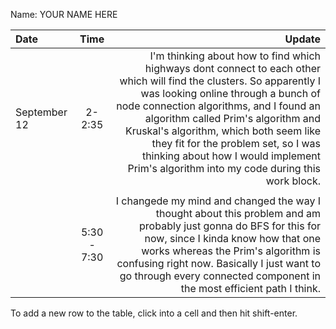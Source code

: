 Name: YOUR NAME HERE

| Date         |    Time     |                                                                                                                                                                                                                                                                                                                                                                                                                    Update |
|:-------------|:-----------:|--------------------------------------------------------------------------------------------------------------------------------------------------------------------------------------------------------------------------------------------------------------------------------------------------------------------------------------------------------------------------------------------------------------------------:|
| September 12 |   2-2:35    | I'm thinking about how to find which highways dont connect to each other which will find the clusters. So apparently I was looking online through a bunch of node connection algorithms, and I found an algorithm called Prim's algorithm and Kruskal's algorithm, which both seem like they fit for the problem set, so I was thinking about how I would implement Prim's algorithm into my code during this work block. |
|              |             |                                                                                                                                                                                                                                                                                                                                                                                                                           |
|              | 5:30 - 7:30 |                                                                                                      I changede my mind and changed the way I thought about this problem and am probably just gonna do BFS for this for now, since I kinda know how that one works whereas the Prim's algorithm is confusing right now. Basically I just want to go through every connected component in the most efficient path I think. |


To add a new row to the table, click into a cell and then hit shift-enter.